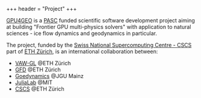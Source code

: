 +++
header = "Project"
+++

[GPU4GEO](https://www.pasc-ch.org/projects/2021-2024/gpu4geo/) is a [PASC](https://www.pasc-ch.org) funded scientific software development project aiming at building "Frontier GPU multi-physics solvers" with application to natural sciences - ice flow dynamics and geodynamics in particular.

The project, funded by the [Swiss National Supercomputing Centre - CSCS](https://www.cscs.ch) part of [ETH Zürich](https://ethz.ch/en.html), is an international collaboration between:
- [VAW-GL](https://vaw.ethz.ch/en/research/glaciology.html) @ETH Zürich
- [GFD](https://gfd.ethz.ch) @ETH Zürich
- [Goedynamics](https://www.geosciences.uni-mainz.de/geophysics-and-geodynamics/team/univ-prof-dr-boris-kaus/) @JGU Mainz
- [JuliaLab](https://julia.mit.edu) @MIT
- [CSCS](https://www.cscs.ch) @ETH Zürich




